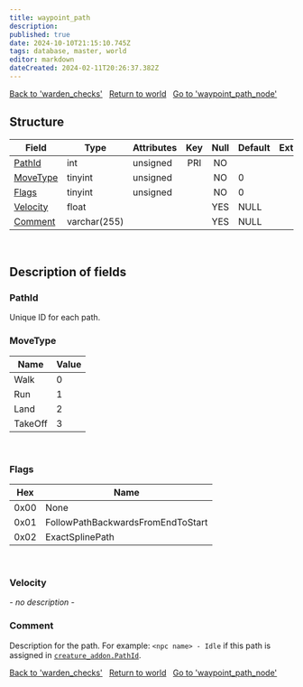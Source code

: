 ```yaml
---
title: waypoint_path
description: 
published: true
date: 2024-10-10T21:15:10.745Z
tags: database, master, world
editor: markdown
dateCreated: 2024-02-11T20:26:37.382Z
---
```


<a href="https://trinitycore.info/en/database/master/world/warden_checks" class="mt-5 v-btn v-btn--depressed v-btn--flat v-btn--outlined theme--light v-size--default darkblue--text text--lighten-3"><span class="v-btn__content"><i aria-hidden="true" class="v-icon notranslate v-icon--left mdi mdi-arrow-left theme--light"></i><span>Back to 'warden_checks'</span></span></a>&nbsp;&nbsp;&nbsp;<a href="https://trinitycore.info/en/database/master/world/home" class="mt-5 v-btn v-btn--depressed v-btn--flat v-btn--outlined theme--light v-size--default darkblue--text text--lighten-3"><span class="v-btn__content"><i aria-hidden="true" class="v-icon notranslate v-icon--left mdi mdi-home-outline theme--light"></i><span>Return to world</span></span></a>&nbsp;&nbsp;&nbsp;<a href="https://trinitycore.info/en/database/master/world/waypoint_path_node" class="mt-5 v-btn v-btn--depressed v-btn--flat v-btn--outlined theme--light v-size--default darkblue--text text--lighten-3"><span class="v-btn__content"><span>Go to 'waypoint_path_node'</span><i aria-hidden="true" class="v-icon notranslate v-icon--right mdi mdi-arrow-right theme--light"></i></span></a>

## Structure

| Field | Type | Attributes | Key | Null | Default | Extra | Comment |
| --- | --- | --- | :---: | :---: | --- | --- | --- |
| [PathId](#pathid) | int | unsigned | PRI | NO |  |  |  |
| [MoveType](#movetype) | tinyint | unsigned |  | NO | 0 |  |  |
| [Flags](#flags) | tinyint | unsigned |  | NO | 0 |  |  |
| [Velocity](#velocity) | float |  |  | YES | NULL |  |  |
| [Comment](#comment) | varchar(255) |  |  | YES | NULL |  |  |
&nbsp;
## Description of fields

### PathId
Unique ID for each path. 
&nbsp;

### MoveType 
| Name | Value |
| ---- | ----- |
| Walk | 0 |
| Run | 1 |
| Land | 2 |
| TakeOff | 3 |
&nbsp;

### Flags
| Hex | Name | 
| --- | ---- |
| 0x00 | None |
| 0x01 | FollowPathBackwardsFromEndToStart |
| 0x02 | ExactSplinePath |
&nbsp;

### Velocity
*- no description -*
&nbsp;

### Comment
Description for the path.
For example: `<npc name> - Idle` if this path is assigned in [`creature_addon.PathId`](/database/master/world/creature_addon#PathId).
&nbsp;

<a href="https://trinitycore.info/en/database/master/world/warden_checks" class="mt-5 v-btn v-btn--depressed v-btn--flat v-btn--outlined theme--light v-size--default darkblue--text text--lighten-3"><span class="v-btn__content"><i aria-hidden="true" class="v-icon notranslate v-icon--left mdi mdi-arrow-left theme--light"></i><span>Back to 'warden_checks'</span></span></a>&nbsp;&nbsp;&nbsp;<a href="https://trinitycore.info/en/database/master/world/home" class="mt-5 v-btn v-btn--depressed v-btn--flat v-btn--outlined theme--light v-size--default darkblue--text text--lighten-3"><span class="v-btn__content"><i aria-hidden="true" class="v-icon notranslate v-icon--left mdi mdi-home-outline theme--light"></i><span>Return to world</span></span></a>&nbsp;&nbsp;&nbsp;<a href="https://trinitycore.info/en/database/master/world/waypoint_path_node" class="mt-5 v-btn v-btn--depressed v-btn--flat v-btn--outlined theme--light v-size--default darkblue--text text--lighten-3"><span class="v-btn__content"><span>Go to 'waypoint_path_node'</span><i aria-hidden="true" class="v-icon notranslate v-icon--right mdi mdi-arrow-right theme--light"></i></span></a>
